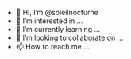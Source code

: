 - 👋 Hi, I’m @soleilnocturne
- 👀 I’m interested in ...
- 🌱 I’m currently learning ...
- 💞️ I’m looking to collaborate on ...
- 📫 How to reach me ...

<!---
soleilnocturne/soleilnocturne is a ✨ special ✨ repository because its `README.md` (this file) appears on your GitHub profile.
You can click the Preview link to take a look at your changes.
--->

